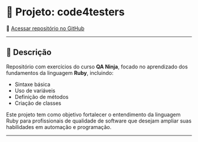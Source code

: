 # 📘 Projeto: code4testers

🔗 [Acessar repositório no GitHub](https://github.com/viniciuscarneironascimento/code4testers)

---

## 📝 Descrição

Repositório com exercícios do curso **QA Ninja**, focado no aprendizado dos fundamentos da linguagem **Ruby**, incluindo:

- Sintaxe básica  
- Uso de variáveis  
- Definição de métodos  
- Criação de classes  

Este projeto tem como objetivo fortalecer o entendimento da linguagem Ruby para profissionais de qualidade de software que desejam ampliar suas habilidades em automação e programação.

---
